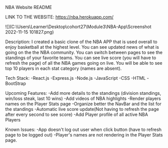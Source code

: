 NBA Website README

LINK TO THE WEBSITE:
https://nba.herokuapp.com/

![](C:\Users\Learner\Desktop\cohort27\Module3\NBA-App\Screenshot 2022-11-15 101827.png)

Description:
I created a basic clone of the NBA APP that is used overall to enjoy basketball at the highest level. You can see updated news of what is going on the the NBA community. You can switch between pages to see the standings of your favorite teams. You can see live score (you will have to refresh the page) of all the NBA games going on live. You will be able to see top 10 players in each stat category (names are absent).

Tech Stack: 
-React.js
-Express.js
-Node.js
-JavaScript
-CSS
-HTML
-BootStrap

Upcoming Features:
-Add more details to the standings (division standings, win/loss steak, last 10 wins)
-Add videos of NBA highlights
-Render players names on the Player Stats page
-Organize better the NavBar and the list for the standings
-Automatic live score update(Not having to refresh the page after every second to see score)
-Add Player profile of all active NBA Players

Known Issues:
-App doesn't log out user when click button (have to refresh page to be logged out)
-Player's names are not rendering in the Player Stats page.